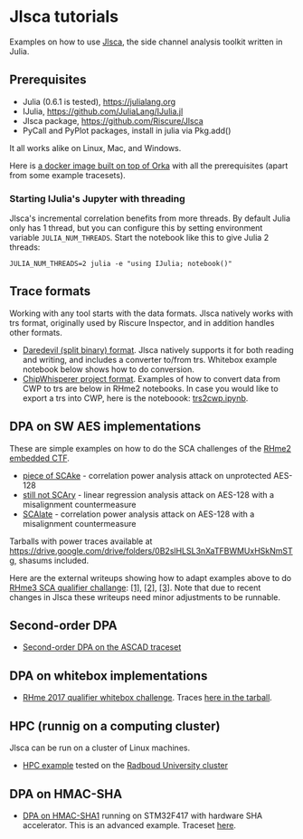 # Jlsca tutorials
Examples on how to use [Jlsca](https://github.com/Riscure/Jlsca), the side channel analysis toolkit written in Julia.

## Prerequisites

* Julia (0.6.1 is tested), https://julialang.org
* IJulia, https://github.com/JuliaLang/IJulia.jl
* Jlsca package, https://github.com/Riscure/Jlsca
* PyCall and PyPlot packages, install in julia via Pkg.add()

It all works alike on Linux, Mac, and Windows.

Here is [a docker image built on top of Orka](https://github.com/ikizhvatov/Orka/tree/master/marvelsplus) with all the prerequisites (apart from some example tracesets).  

### Starting IJulia's Jupyter with threading

Jlsca's incremental correlation benefits from more threads. By default Julia only has 1 thread, but you can configure this by setting environment variable `JULIA_NUM_THREADS`. Start the notebook like this to give Julia 2 threads:

```
JULIA_NUM_THREADS=2 julia -e "using IJulia; notebook()"
```

## Trace formats

Working with any tool starts with the data formats. Jlsca natively works with trs format, originally used by Riscure Inspector, and in addition handles other formats.

* [Daredevil (split binary) format](https://github.com/SideChannelMarvels/Daredevil). Jlsca natively supports it for both reading and writing, and includes a converter to/from trs. Whitebox example notebook below shows how to do conversion.
* [ChipWhisperer project format](https://wiki.newae.com/File_Formats). Examples of how to convert data from CWP to trs are below in RHme2 notebooks. In case you would like to export a trs into CWP, here is the noteboook: [trs2cwp.ipynb](trs2cwp.ipynb).

## DPA on SW AES implementations

These are simple examples on how to do the SCA challenges of the [RHme2 embedded CTF](https://github.com/Riscure/Rhme-2016).

* [piece of SCAke](rhme2-pieceofscake.ipynb) - correlation power analysis attack on unprotected AES-128
* [still not SCAry](rhme2-stillnotscary.ipynb) - linear regression analysis attack on AES-128 with a misalignment countermeasure
* [SCAlate](rhme2-escalate.ipynb) - correlation power analysis attack on AES-128 with a misalignment countermeasure

Tarballs with power traces available at https://drive.google.com/drive/folders/0B2slHLSL3nXaTFBWMUxHSkNmSTg, shasums included.

Here are the external writeups showing how to adapt examples above to do [RHme3 SCA qualifier challange](https://github.com/Riscure/Rhme-2017/tree/master/prequalifications/Tracing%20the%20Traces): [[1]](https://github.com/ResultsMayVary/ctf/tree/master/RHME3/tracing), [[2]](https://github.com/x8-999-github/cw-projects-experiments/blob/master/tracing_the_traces/tracing_the_traces_jlsca.ipynb), [[3]](https://gist.github.com/dqi/88c86e484fc9302694837810680d2023). Note that due to recent changes in Jlsca these writeups need minor adjustments to be runnable.

## Second-order DPA

* [Second-order DPA on the ASCAD traceset](secondorder-ascad/second-order-cpa-ascad.ipynb)

## DPA on whitebox implementations

* [RHme 2017 qualifier whitebox challenge](rhme2017-qual-wb.ipynb). Traces [here in the tarball](rhme2017-qual-wb-traces.tar.bz2).

## HPC (runnig on a computing cluster)

Jlsca can be run on a cluster of Linux machines.

* [HPC example](HPC.md) tested on the [Radboud University cluster](http://wiki.science.ru.nl/cncz/index.php?title=Hardware_servers&setlang=en#.5BReken-.5D.5BCompute_.5Dservers.2Fclusters) 

## DPA on HMAC-SHA

* [DPA on HMAC-SHA1](hmacsha1pinata.ipynb) running on STM32F417 with hardware SHA accelerator. This is an advanced example. Traceset [here](https://drive.google.com/open?id=0B-My9BsChztIM21sdWxWRWRrZGs).
